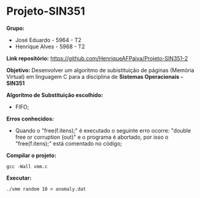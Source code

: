# Projeto-SIN351

**Grupo:**
  - José Eduardo - 5964 - T2
  - Henrique Alves - 5968 - T2

  
**Link repositório:** https://github.com/HenriqueAFPaiva/Projeto-SIN351-2

**Objetivo:**
  Desenvolver um algoritmo de subistituição de páginas (Memória Virtual) em linguagem C para a disciplina de **Sistemas Operacionais - SIN351**
  
**Algoritmo de Substituição escolhido:**
  - FIFO;
  
**Erros conhecidos:**
  - Quando o "free(f.itens);" é executado o seguinte erro ocorre: "double free or corruption (out)" e o programa é abortado, por isso o "free(f.itens);" está comentado no código;
  
**Compilar o projeto:**

```gcc -Wall vmm.c```

**Executar:**

```./vmm random 10 < anomaly.dat```
